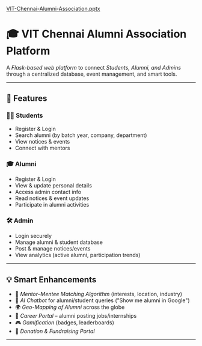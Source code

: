 [VIT-Chennai-Alumni-Association.pptx](https://github.com/user-attachments/files/22388179/VIT-Chennai-Alumni-Association-compressed.pptx)
# 🎓 VIT Chennai Alumni Association Platform  

A *Flask-based web platform* to connect *Students, Alumni, and Admins* through a centralized database, event management, and smart tools.  

---

## 🚀 Features  

### 👩‍🎓 Students
- Register & Login  
- Search alumni (by batch year, company, department)  
- View notices & events  
- Connect with mentors  

### 🎓 Alumni
- Register & Login  
- View & update personal details  
- Access admin contact info  
- Read notices & event updates  
- Participate in alumni activities  

### 🛠 Admin
- Login securely  
- Manage alumni & student database  
- Post & manage notices/events  
- View analytics (active alumni, participation trends)  

---

## 💡 Smart Enhancements
- 🤝 *Mentor–Mentee Matching Algorithm* (interests, location, industry)  
- 🤖 *AI Chatbot* for alumni/student queries ("Show me alumni in Google")  
- 🌍 *Geo-Mapping of Alumni* across the globe  
- 💼 *Career Portal* – alumni posting jobs/internships  
- 🎮 *Gamification* (badges, leaderboards)  
- 💸 *Donation & Fundraising Portal*  

---

